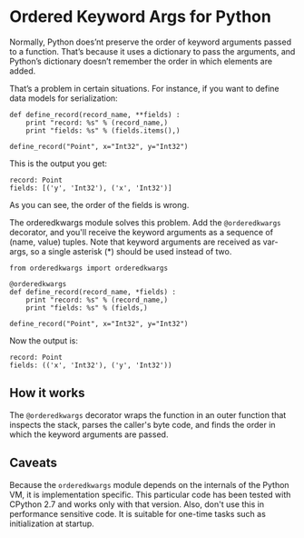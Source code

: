 # Ordered Keyword Args for Python

Normally, Python does’nt preserve the order of keyword arguments passed to a function. That’s because it uses a dictionary to pass the arguments, and Python’s dictionary doesn’t remember the order in which elements are added.

That’s a problem in certain situations. For instance, if you want to define data models for serialization:

    def define_record(record_name, **fields) :
        print "record: %s" % (record_name,)
        print "fields: %s" % (fields.items(),)

    define_record("Point", x="Int32", y="Int32")

This is the output you get:

    record: Point
    fields: [('y', 'Int32'), ('x', 'Int32')]

As you can see, the order of the fields is wrong.

The orderedkwargs module solves this problem. Add the `@orderedkwargs` decorator, and you'll receive the keyword arguments as a sequence of (name, value) tuples. Note that keyword arguments are received as var-args, so a single asterisk (\*) should be used instead of two.

    from orderedkwargs import orderedkwargs

    @orderedkwargs
    def define_record(record_name, *fields) :
        print "record: %s" % (record_name,)
        print "fields: %s" % (fields,)

    define_record("Point", x="Int32", y="Int32")

Now the output is:

    record: Point
    fields: (('x', 'Int32'), ('y', 'Int32'))


## How it works

The `@orderedkwargs` decorator wraps the function in an outer function that inspects the stack, parses the caller's byte code, and finds the order in which the keyword arguments are passed.

## Caveats

Because the `orderedkwargs` module depends on the internals of the Python VM, it is implementation specific. This particular code has been tested with CPython 2.7 and works only with that version. Also, don't use this in performance sensitive code. It is suitable for one-time tasks such as initialization at startup.

